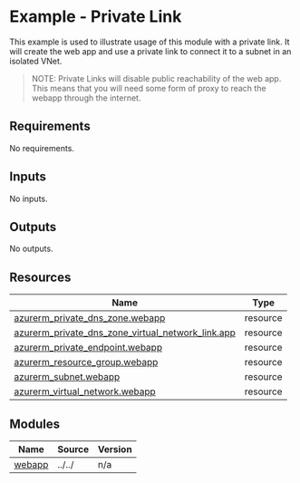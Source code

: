 # Example - Private Link

This example is used to illustrate usage of this module with a private link. It will create the web app and use a private link to connect it to a subnet in an isolated VNet.

> NOTE: Private Links will disable public reachability of the web app. This means that you will need some form of proxy to reach the webapp through the internet.

<!-- BEGIN_TF_DOCS -->
## Requirements

No requirements.

## Inputs

No inputs.

## Outputs

No outputs.

## Resources

| Name | Type |
|------|------|
| [azurerm_private_dns_zone.webapp](https://registry.terraform.io/providers/hashicorp/azurerm/latest/docs/resources/private_dns_zone) | resource |
| [azurerm_private_dns_zone_virtual_network_link.app](https://registry.terraform.io/providers/hashicorp/azurerm/latest/docs/resources/private_dns_zone_virtual_network_link) | resource |
| [azurerm_private_endpoint.webapp](https://registry.terraform.io/providers/hashicorp/azurerm/latest/docs/resources/private_endpoint) | resource |
| [azurerm_resource_group.webapp](https://registry.terraform.io/providers/hashicorp/azurerm/latest/docs/resources/resource_group) | resource |
| [azurerm_subnet.webapp](https://registry.terraform.io/providers/hashicorp/azurerm/latest/docs/resources/subnet) | resource |
| [azurerm_virtual_network.webapp](https://registry.terraform.io/providers/hashicorp/azurerm/latest/docs/resources/virtual_network) | resource |

## Modules

| Name | Source | Version |
|------|--------|---------|
| <a name="module_webapp"></a> [webapp](#module\_webapp) | ../../ | n/a |
<!-- END_TF_DOCS -->
